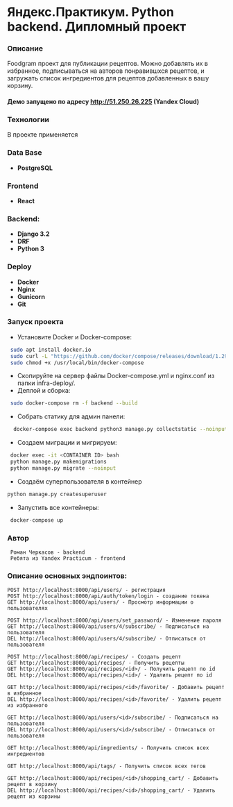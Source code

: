 # Яндекс.Практикум. Python backend. Дипломный проект

### Описание

Foodgram проект для публикации рецептов. Можно добавлять их в избранное, подписываться на авторов понравившхся рецептов, и загружать список ингредиентов для рецептов добавленных в вашу корзину.
#### Демо запущено по адресу http://51.250.26.225 (Yandex Cloud) 

### Технологии

В проекте применяется 
### Data Base
- **PostgreSQL**
### Frontend
- **React**
### Backend:
- **Django 3.2**
- **DRF**
- **Python 3**
### Deploy
- **Docker**
- **Nginx**
- **Gunicorn**
- **Git**

### <a name="Запуск проекта">Запуск проекта</a>

- Установите Docker и Docker-compose:
```bash
 sudo apt install docker.io
 sudo curl -L "https://github.com/docker/compose/releases/download/1.29.2/docker-compose-$(uname -s)-$(uname -m)" -o /usr/local/bin/docker-compose
 sudo chmod +x /usr/local/bin/docker-compose
```
- Скопируйте на сервер файлы Docker-compose.yml и nginx.conf из папки infra-deploy/.
- Деплой и сборка:
```bash
 sudo docker-compose rm -f backend --build
```
- Собрать статику для админ панели:
```bash
  docker-compose exec backend python3 manage.py collectstatic --noinput
```
- Создаем миграции и мигрируем:
```bash
 docker exec -it <CONTAINER ID> bash
 python manage.py makemigrations
 python manage.py migrate --noinput
```

- Создаём суперпользователя в контейнер
```bash
python manage.py createsuperuser
```
- Запустить все контейнеры:
```python
 docker-compose up
```
### Автор
```
 Роман Черкасов - backend
 Ребята из Yandex Practicum - frontend
```

### Описание основных эндпоинтов:
```
POST http://localhost:8000/api/users/ - регистрация
POST http://localhost:8000/api/auth/token/login - создание токена
GET http://localhost:8000/api/users/ - Просмотр информации о пользователях

POST http://localhost:8000/api/users/set_password/ - Изменение пароля
GET http://localhost:8000/api/users/4/subscribe/ - Подписаться на пользователя
DEL http://localhost:8000/api/users/4/subscribe/ - Отписаться от пользователя

POST http://localhost:8000/api/recipes/ - Создать рецепт
GET http://localhost:8000/api/recipes/ - Получить рецепты
GET http://localhost:8000/api/recipes/<id>/ - Получить рецепт по id
DEL http://localhost:8000/api/recipes/<id>/ - Удалить рецепт по id

GET http://localhost:8000/api/recipes/<id>/favorite/ - Добавить рецепт в избранное
DEL http://localhost:8000/api/recipes/<id>/favorite/ - Удалить рецепт из избранного

GET http://localhost:8000/api/users/<id>/subscribe/ - Подписаться на пользователя
DEL http://localhost:8000/api/users/<id>/subscribe/ - Отписаться от пользователя

GET http://localhost:8000/api/ingredients/ - Получить список всех ингредиентов

GET http://localhost:8000/api/tags/ - Получить список всех тегов

GET http://localhost:8000/api/recipes/<id>/shopping_cart/ - Добавить рецепт в корзину
DEL http://localhost:8000/api/recipes/<id>/shopping_cart/ - Удалить рецепт из корзины
```